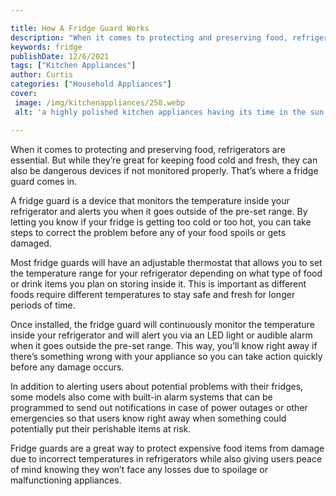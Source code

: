 ```yaml
---

title: How A Fridge Guard Works
description: "When it comes to protecting and preserving food, refrigerators are essential. But while they’re great for keeping food cold and fr...take a moment to check it out "
keywords: fridge
publishDate: 12/6/2021
tags: ["Kitchen Appliances"]
author: Curtis
categories: ["Household Appliances"]
cover: 
 image: /img/kitchenappliances/258.webp
 alt: 'a highly polished kitchen appliances having its time in the sun'

---
```


When it comes to protecting and preserving food, refrigerators are essential. But while they’re great for keeping food cold and fresh, they can also be dangerous devices if not monitored properly. That’s where a fridge guard comes in.

A fridge guard is a device that monitors the temperature inside your refrigerator and alerts you when it goes outside of the pre-set range. By letting you know if your fridge is getting too cold or too hot, you can take steps to correct the problem before any of your food spoils or gets damaged. 

Most fridge guards will have an adjustable thermostat that allows you to set the temperature range for your refrigerator depending on what type of food or drink items you plan on storing inside it. This is important as different foods require different temperatures to stay safe and fresh for longer periods of time. 

Once installed, the fridge guard will continuously monitor the temperature inside your refrigerator and will alert you via an LED light or audible alarm when it goes outside the pre-set range. This way, you’ll know right away if there’s something wrong with your appliance so you can take action quickly before any damage occurs. 

In addition to alerting users about potential problems with their fridges, some models also come with built-in alarm systems that can be programmed to send out notifications in case of power outages or other emergencies so that users know right away when something could potentially put their perishable items at risk. 
 
Fridge guards are a great way to protect expensive food items from damage due to incorrect temperatures in refrigerators while also giving users peace of mind knowing they won’t face any losses due to spoilage or malfunctioning appliances.
